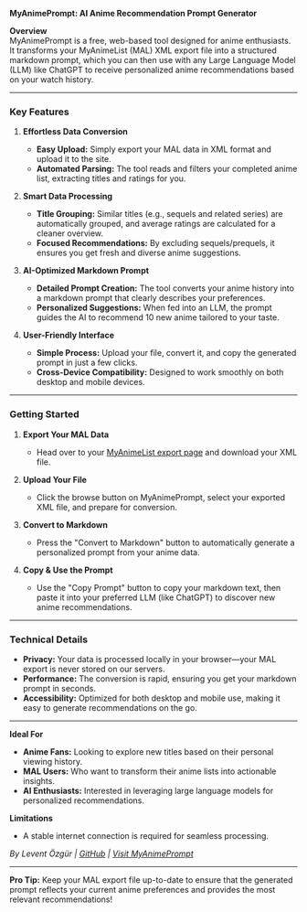 **MyAnimePrompt: AI Anime Recommendation Prompt Generator**

**Overview**  
MyAnimePrompt is a free, web-based tool designed for anime enthusiasts. It transforms your MyAnimeList (MAL) XML export file into a structured markdown prompt, which you can then use with any Large Language Model (LLM) like ChatGPT to receive personalized anime recommendations based on your watch history.

---

### **Key Features**

1. **Effortless Data Conversion**  
   - **Easy Upload:** Simply export your MAL data in XML format and upload it to the site.  
   - **Automated Parsing:** The tool reads and filters your completed anime list, extracting titles and ratings for you.

2. **Smart Data Processing**  
   - **Title Grouping:** Similar titles (e.g., sequels and related series) are automatically grouped, and average ratings are calculated for a cleaner overview.  
   - **Focused Recommendations:** By excluding sequels/prequels, it ensures you get fresh and diverse anime suggestions.

3. **AI-Optimized Markdown Prompt**  
   - **Detailed Prompt Creation:** The tool converts your anime history into a markdown prompt that clearly describes your preferences.  
   - **Personalized Suggestions:** When fed into an LLM, the prompt guides the AI to recommend 10 new anime tailored to your taste.

4. **User-Friendly Interface**  
   - **Simple Process:** Upload your file, convert it, and copy the generated prompt in just a few clicks.  
   - **Cross-Device Compatibility:** Designed to work smoothly on both desktop and mobile devices.

---

### **Getting Started**

1. **Export Your MAL Data**  
   - Head over to your [MyAnimeList export page](https://myanimelist.net/panel.php?go=export) and download your XML file.

2. **Upload Your File**  
   - Click the browse button on MyAnimePrompt, select your exported XML file, and prepare for conversion.

3. **Convert to Markdown**  
   - Press the "Convert to Markdown" button to automatically generate a personalized prompt from your anime data.

4. **Copy & Use the Prompt**  
   - Use the "Copy Prompt" button to copy your markdown text, then paste it into your preferred LLM (like ChatGPT) to discover new anime recommendations.

---

### **Technical Details**

- **Privacy:** Your data is processed locally in your browser—your MAL export is never stored on our servers.
- **Performance:** The conversion is rapid, ensuring you get your markdown prompt in seconds.
- **Accessibility:** Optimized for both desktop and mobile use, making it easy to generate recommendations on the go.

---

**Ideal For**

- **Anime Fans:** Looking to explore new titles based on their personal viewing history.
- **MAL Users:** Who want to transform their anime lists into actionable insights.
- **AI Enthusiasts:** Interested in leveraging large language models for personalized recommendations.

**Limitations**

- A stable internet connection is required for seamless processing.

*By Levent Özgür | [GitHub](https://github.com/levent1ozgur) | [Visit MyAnimePrompt](https://myanimeprompt.netlify.app/)*

---

**Pro Tip:** Keep your MAL export file up-to-date to ensure that the generated prompt reflects your current anime preferences and provides the most relevant recommendations!
